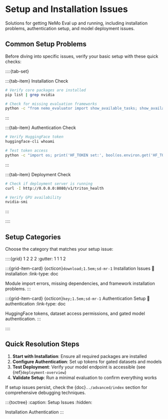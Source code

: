 # Setup and Installation Issues

Solutions for getting NeMo Eval up and running, including installation problems, authentication setup, and model deployment issues.

## Common Setup Problems

Before diving into specific issues, verify your basic setup with these quick checks:

::::{tab-set}

:::{tab-item} Installation Check

```bash
# Verify core packages are installed
pip list | grep nvidia

# Check for missing evaluation frameworks
python -c "from nemo_evaluator import show_available_tasks; show_available_tasks()"
```

:::

:::{tab-item} Authentication Check

```bash
# Verify HuggingFace token
huggingface-cli whoami

# Test token access
python -c "import os; print('HF_TOKEN set:', bool(os.environ.get('HF_TOKEN')))"
```

:::

:::{tab-item} Deployment Check

```bash
# Check if deployment server is running
curl -I http://0.0.0.0:8080/v1/triton_health

# Verify GPU availability
nvidia-smi
```

:::

::::

## Setup Categories

Choose the category that matches your setup issue:

::::{grid} 1 2 2 2
:gutter: 1 1 1 2

:::{grid-item-card} {octicon}`download;1.5em;sd-mr-1` Installation Issues
:link: installation
:link-type: doc

Module import errors, missing dependencies, and framework installation problems.
:::

:::{grid-item-card} {octicon}`key;1.5em;sd-mr-1` Authentication Setup
:link: authentication
:link-type: doc

HuggingFace tokens, dataset access permissions, and gated model authentication.
:::

::::

## Quick Resolution Steps

1. **Start with Installation**: Ensure all required packages are installed
2. **Configure Authentication**: Set up tokens for gated datasets and models
3. **Test Deployment**: Verify your model endpoint is accessible (see {ref}`deployment-overview`)
4. **Validate Setup**: Run a minimal evaluation to confirm everything works

If setup issues persist, check the {doc}`../advanced/index` section for comprehensive debugging techniques.

:::{toctree}
:caption: Setup Issues
:hidden:

Installation <installation>
Authentication <authentication>
:::
